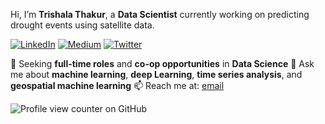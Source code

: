 Hi, I’m **Trishala Thakur**, a **Data Scientist** currently working on predicting drought events using satellite data.

[![LinkedIn](https://img.icons8.com/ios-filled/50/000000/linkedin.png)](https://www.linkedin.com/in/trishala-thakur/)
[![Medium](https://img.icons8.com/ios-filled/50/000000/medium-monogram.png)](https://trrshla.medium.com/)
[![Twitter](https://img.icons8.com/ios-filled/50/000000/twitter.png)](https://x.com/trrshla)

🔭 Seeking **full-time roles** and **co-op opportunities** in **Data Science**
💬 Ask me about **machine learning**, **deep Learning**, **time series analysis**, and **geospatial machine learning**
📫 Reach me at: [email](trishala.thakur@colorado.edu)

![Profile view counter on GitHub](https://komarev.com/ghpvc/?username=trishthakur)
